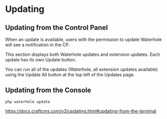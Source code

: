 # Updating

## Updating from the Control Panel

When an update is available, users with the permission to update Waterhole will see a notification in the CP.

This section displays both Waterhole updates and extension updates. Each update has its own Update button.

You can run all of the updates (Waterhole, all extension updates available) using the Update All button at the top left of the Updates page.

## Updating from the Console

```
php waterhole update
```

https://docs.craftcms.com/v3/updating.html#updating-from-the-terminal

